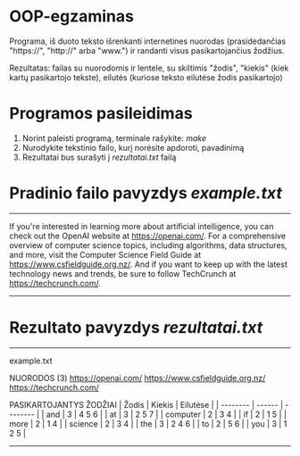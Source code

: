 # OOP-egzaminas

Programa, iš duoto teksto išrenkanti internetines nuorodas (prasidedančias "https://", "http://" arba "www.") ir randanti visus pasikartojančius žodžius. 

Rezultatas: failas su nuorodomis ir lentele, su skiltimis "žodis", "kiekis" (kiek kartų pasikartojo tekste), eilutės (kuriose teksto eilutėse žodis pasikartojo)

# Programos pasileidimas
1. Norint paleisti programą, terminale rašykite: _make_
2. Nurodykite tekstinio failo, kurį norėsite apdoroti, pavadinimą
3. Rezultatai bus surašyti į _rezultatai.txt_ failą

# Pradinio failo pavyzdys _example.txt_
- - - - - - - - - - - - - - - - - - - - - - - - - - - - -

If you're interested in learning more about artificial intelligence, 
you can check out the OpenAI website at https://openai.com/. For a 
comprehensive overview of computer science topics, including 
algorithms, data structures, and more, visit the Computer Science 
Field Guide at https://www.csfieldguide.org.nz/. And if you want to 
keep up with the latest technology news and trends, be sure to 
follow TechCrunch at https://techcrunch.com/.

- - - - - - - - - - - - - - - - - - - - - - - - - - - - -

# Rezultato pavyzdys _rezultatai.txt_
- - - - - - - - - - - - - - - - - - - - - - - - - - - - -

example.txt 

NUORODOS (3)
https://openai.com/
https://www.csfieldguide.org.nz/
https://techcrunch.com/

PASIKARTOJANTYS ŽODŽIAI
| Žodis    | Kiekis | Eilutėse |
| -------- | ------ | -------- |
| and      | 3      | 4 5 6    |
| at       | 3      | 2 5 7    |
| computer | 2      | 3 4      |
| if       | 2      | 1 5      |
| more     | 2      | 1 4      |
| science  | 2      | 3 4      |
| the      | 3      | 2 4 6    |
| to       | 2      | 5 6      |
| you      | 3      | 1 2 5    |


- - - - - - - - - - - - - - - - - - - - - - - - - - - - -
